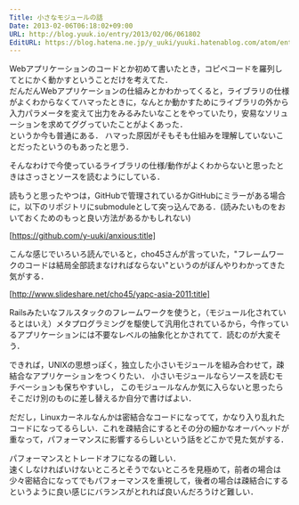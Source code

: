 ```yaml
---
Title: 小さなモジュールの話
Date: 2013-02-06T06:18:02+09:00
URL: http://blog.yuuk.io/entry/2013/02/06/061802
EditURL: https://blog.hatena.ne.jp/y_uuki/yuuki.hatenablog.com/atom/entry/6435922169448702604
---
```


Webアプリケーションのコードとか初めて書いたとき，コピペコードを羅列してとにかく動かすということだけを考えてた．  
だんだんWebアプリケーションの仕組みとかわかってくると，ライブラリの仕様がよくわからなくてハマったときに，なんとか動かすためにライブラリの外から入力パラメータを変えて出力をみるみたいなことをやっていたり，安易なソリューションを求めてググっていたことがよくあった．  
というか今も普通にある．
ハマった原因がそもそも仕組みを理解していないことだったというのもあったと思う．

そんなわけで今使っているライブラリの仕様/動作がよくわからないと思ったときはさっさとソースを読むようにしている．

読もうと思ったやつは，GitHubで管理されているかGitHubにミラーがある場合に，以下のリポジトリにsubmoduleとして突っ込んである．(読みたいものをおいておくためのもっと良い方法があるかもしれない)

[https://github.com/y-uuki/anxious:title]


こんな感じでいろいろ読んでいると，cho45さんが言っていた，"フレームワークのコードは結局全部読まなければならない"というのがぼんやりわかってきた気がする．

[http://www.slideshare.net/cho45/yapc-asia-2011:title]

Railsみたいなフルスタックのフレームワークを使うと，（モジュール化されているとはいえ）メタプログラミングを駆使して汎用化されているから，今作っているアプリケーションには不要なレベルの抽象化とかされてて．読むのが大変そう．
  
できれば，UNIXの思想っぽく，独立した小さいモジュールを組み合わせて，疎結合なアプリケーションをつくりたい．
小さいモジュールならソースを読むモチベーションも保ちやすいし，
このモジュールなんか気に入らないと思ったらそこだけ別のものに差し替えるか自分で書けばよい．

だだし，Linuxカーネルなんかは密結合なコードになってて，かなり入り乱れたコードになってるらしい．これを疎結合にするとその分の細かなオーバヘッドが重なって，パフォーマンスに影響するらしいという話をどこかで見た気がする．

パフォーマンスとトレードオフになるの難しい．  
速くしなければいけないところとそうでないところを見極めて，前者の場合は少々密結合になってでもパフォーマンスを重視して，後者の場合は疎結合にするというように良い感じにバランスがとれれば良いんだろうけど難しい．
